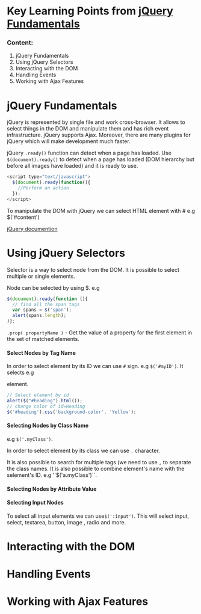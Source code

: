 
# Key Learning Points from [jQuery Fundamentals](https://app.pluralsight.com/library/courses/jquery-fundamentals/table-of-contents)



### Content:
1. jQuery Fundamentals
2. Using jQuery Selectors
3. Interacting with the DOM
4. Handling Events
5. Working with Ajax Features

# jQuery Fundamentals

jQuery is represented by single file and work cross-browser. It allows to select things in the DOM and manipulate them and has rich event infrastructure. jQuery supports Ajax. Moreover, there are many plugins for jQuery which will make development much faster.

jQuery ``.ready()`` function can detect when a page has loaded.
Use ``$(document).ready()`` to detect when a page has loaded (DOM hierarchy but before all images have loaded) and it is ready to use.

```javascript
<script type="text/javascript">
  $(document).ready(function(){
    //Perform an action
  });
</script>
```

To manipulate the DOM with jQuery we can select HTML element with # e.g $('#content')

[jQuery documention](https://api.jquery.com/)

# Using jQuery Selectors

Selector is a way to select node from the DOM. It is possible to select multiple or single elements.

Node can be selected by using $. e.g

````javascript
$(document).ready(function (){
  // find all the span tags
  var spans = $('span');
  alert(spans.length);
)};
````

``.prop( propertyName )`` - Get the value of a property for the first element in the set of matched elements.

#### Select Nodes by Tag Name

In order to select element by its ID we can use ``#`` sign. e.g ``$('#myID')``. It selects e.g <p id="myID"> element.

````JavaScript
// Select element by id
alert($("#heading").html());
// change color of id=Heading
$('#heading').css('background-color', 'Yellow');
````

#### Selecting Nodes by Class Name
e.g ```$('.myClass')```.

In order to select element by its class we can use ``.`` character.

It is also possible to search for multiple tags (we need to use ``,`` to separate the class names. It is also possible to combine element's name with the selement's ID.
e.g ''$('a.myClass')``.

#### Selecting Nodes by Attribute Value

#### Selecting Input Nodes
To select all input elements we can use```$(':input')```. This will select input, select, textarea, button, image , radio and more.

# Interacting with the DOM
# Handling Events
# Working with Ajax Features
